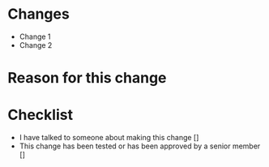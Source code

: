 # Changes
<!--- Please list a summary of all the changes you have made (use an asterisk at the start of each new line)--->
* Change 1
* Change 2

# Reason for this change
<!--- Please describe the reasoning behind your commits --->

# Checklist
<!--- Mark the square brackets [] with Y, N or additional information--->
* I have talked to someone about making this change []
* This change has been tested or has been approved by a senior member []
